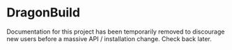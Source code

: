 # DragonBuild
Documentation for this project has been temporarily removed to discourage new users before a massive API / installation change. Check back later. 
